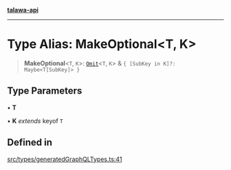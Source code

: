 [**talawa-api**](../../../README.md)

***

# Type Alias: MakeOptional\<T, K\>

> **MakeOptional**\<`T`, `K`\>: [`Omit`](Omit.md)\<`T`, `K`\> & `{ [SubKey in K]?: Maybe<T[SubKey]> }`

## Type Parameters

• **T**

• **K** *extends* keyof `T`

## Defined in

[src/types/generatedGraphQLTypes.ts:41](https://github.com/Suyash878/talawa-api/blob/e4413cec641a837926071678fed3c7f67234e31e/src/types/generatedGraphQLTypes.ts#L41)
